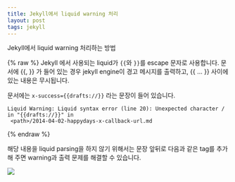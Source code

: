 ```yaml
---
title: Jekyll에서 liquid warning 처리
layout: post
tags: jekyll
---
```


Jekyll에서 liquid warning 처리하는 방법 

<!-- more -->
{% raw %}
Jekyll 에서 사용되는 liquid가 `{{`와 `}}`를 escape 문자로 사용합니다. 
문서에 {{, }} 가 들어 있는 경우 jekyll engine이 경고 메시지를 출력하고,
{{ ... }}  사이에 있는 내용은 무시됩니다. 

문서에는  `x-success={{drafts://}}` 라는 문장이 들어 있습니다. 

```
Liquid Warning: Liquid syntax error (line 20): Unexpected character / in "{{drafts://}}" in 
 <path>/2014-04-02-happydays-x-callback-url.md
```
{% endraw %}

해당 내용을 liquid parsing을 하지 않기 위해서는 문장 앞뒤로 다음과 같은 tag를 추가해 주면
warning과 출력 문제를 해결할 수 있습니다. 

![](http://d.jmjeong.com/K4a5+)


